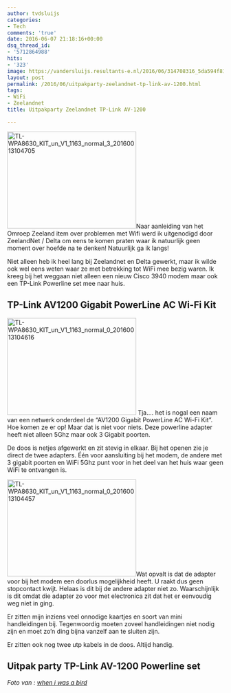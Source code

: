 ```yaml
---
author: tvdsluijs
categories:
- Tech
comments: 'true'
date: 2016-06-07 21:18:16+00:00
dsq_thread_id:
- '5712864988'
hits:
- '323'
image: https://vandersluijs.resultants-e.nl/2016/06/314708316_5da594f811_o-e1465334253411-825x510.jpg
layout: post
permalink: /2016/06/uitpakparty-zeelandnet-tp-link-av-1200.html
tags:
- WiFi
- Zeelandnet
title: Uitpakparty Zeelandnet TP-Link AV-1200

---
```

<img class="alignright wp-image-2855 size-medium" title="Zeelandnet TP-Link AV1200" src="https://vandersluijs.resultants-e.nl/2016/06/TL-WPA8630_KIT_un_V1_1163_normal_3_20160013104705-300x225.jpg" alt="TL-WPA8630_KIT_un_V1_1163_normal_3_20160013104705" width="300" height="225" srcset="https://vandersluijs.resultants-e.nl/2016/06/TL-WPA8630_KIT_un_V1_1163_normal_3_20160013104705-300x225.jpg 300w, https://vandersluijs.resultants-e.nl/2016/06/TL-WPA8630_KIT_un_V1_1163_normal_3_20160013104705-533x400.jpg 533w, https://vandersluijs.resultants-e.nl/2016/06/TL-WPA8630_KIT_un_V1_1163_normal_3_20160013104705.jpg 590w" sizes="(max-width: 300px) 100vw, 300px" />Naar aanleiding van het Omroep Zeeland item over problemen met Wifi werd ik uitgenodigd door ZeelandNet / Delta om eens te komen praten waar ik natuurlijk geen moment over hoefde na te denken! Natuurlijk ga ik langs!

Niet alleen heb ik heel lang bij Zeelandnet en Delta gewerkt, maar ik wilde ook wel eens weten waar ze met betrekking tot WiFi mee bezig waren. Ik kreeg bij het weggaan niet alleen een nieuw Cisco 3940 modem maar ook een TP-Link Powerline set mee naar huis.<!--more-->

## TP-Link AV1200 Gigabit PowerLine AC Wi-Fi Kit

<img class="alignleft wp-image-2856 size-medium" title="Zeelandnet TP-Link AV 1200 TL-WPA8630" src="https://vandersluijs.resultants-e.nl/2016/06/TL-WPA8630_KIT_un_V1_1163_normal_0_20160013104616-300x225.jpg" alt="TL-WPA8630_KIT_un_V1_1163_normal_0_20160013104616" width="300" height="225" srcset="https://vandersluijs.resultants-e.nl/2016/06/TL-WPA8630_KIT_un_V1_1163_normal_0_20160013104616-300x225.jpg 300w, https://vandersluijs.resultants-e.nl/2016/06/TL-WPA8630_KIT_un_V1_1163_normal_0_20160013104616-534x400.jpg 534w, https://vandersluijs.resultants-e.nl/2016/06/TL-WPA8630_KIT_un_V1_1163_normal_0_20160013104616.jpg 590w" sizes="(max-width: 300px) 100vw, 300px" /> Tja&#8230;. het is nogal een naam van een netwerk onderdeel de &#8220;AV1200 Gigabit PowerLine AC Wi-Fi Kit&#8221;. Hoe komen ze er op! Maar dat is niet voor niets. Deze powerline adapter heeft niet alleen 5Ghz maar ook 3 Gigabit poorten.

De doos is netjes afgewerkt en zit stevig in elkaar. Bij het openen zie je direct de twee adapters. Één voor aansluiting bij het modem, de andere met 3 gigabit poorten en WiFi 5Ghz punt voor in het deel van het huis waar geen WiFi te ontvangen is.

<img class="alignright wp-image-2854 size-medium" title="Zeelandnet TP-Link AV 1200 Wifi" src="https://vandersluijs.resultants-e.nl/2016/06/TL-WPA8630_KIT_un_V1_1163_normal_0_20160013104457-300x225.jpg" alt="TL-WPA8630_KIT_un_V1_1163_normal_0_20160013104457" width="300" height="225" srcset="https://vandersluijs.resultants-e.nl/2016/06/TL-WPA8630_KIT_un_V1_1163_normal_0_20160013104457-300x225.jpg 300w, https://vandersluijs.resultants-e.nl/2016/06/TL-WPA8630_KIT_un_V1_1163_normal_0_20160013104457-534x400.jpg 534w, https://vandersluijs.resultants-e.nl/2016/06/TL-WPA8630_KIT_un_V1_1163_normal_0_20160013104457.jpg 590w" sizes="(max-width: 300px) 100vw, 300px" />Wat opvalt is dat de adapter voor bij het modem een doorlus mogelijkheid heeft. U raakt dus geen stopcontact kwijt. Helaas is dit bij de andere adapter niet zo. Waarschijnlijk is dit omdat die adapter zo voor met electronica zit dat het er eenvoudig weg niet in ging.

Er zitten mijn inziens veel onnodige kaartjes en soort van mini handleidingen bij. Tegenwoordig moeten zoveel handleidingen niet nodig zijn en moet zo&#8217;n ding bijna vanzelf aan te sluiten zijn.

Er zitten ook nog twee utp kabels in de doos. Altijd handig.

## Uitpak party TP-Link AV-1200 Powerline set

_Foto van : <a class="owner-name truncate" title="Go to when i was a bird's photostream" href="https://www.flickr.com/photos/electrospray/" data-track="attributionNameClick" data-rapid_p="55">when i was a bird</a>_